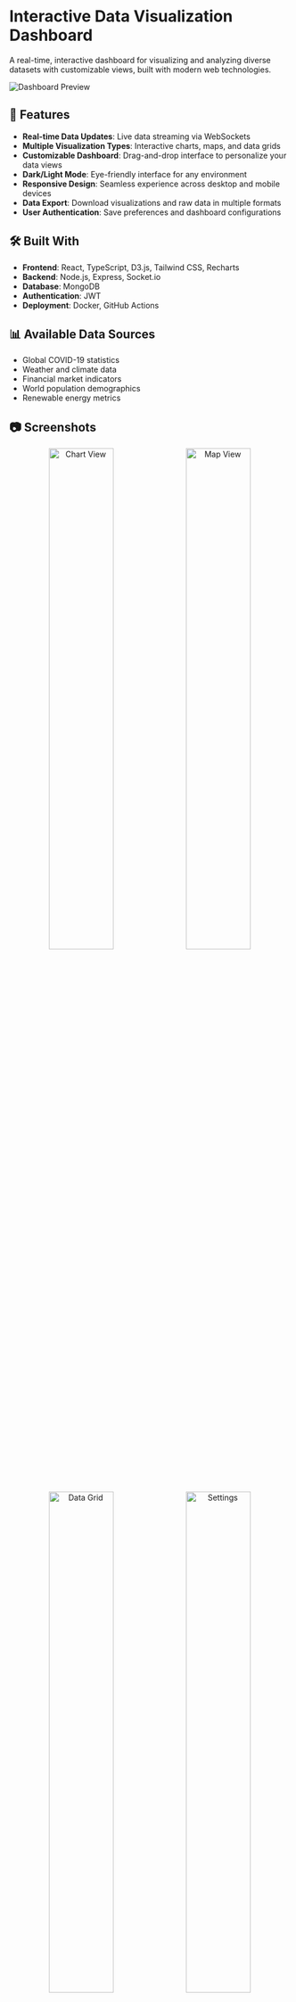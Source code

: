 # Interactive Data Visualization Dashboard

A real-time, interactive dashboard for visualizing and analyzing diverse datasets with customizable views, built with modern web technologies.

![Dashboard Preview](https://via.placeholder.com/800x450?text=Dashboard+Preview+Coming+Soon)

## 🚀 Features

- **Real-time Data Updates**: Live data streaming via WebSockets
- **Multiple Visualization Types**: Interactive charts, maps, and data grids
- **Customizable Dashboard**: Drag-and-drop interface to personalize your data views
- **Dark/Light Mode**: Eye-friendly interface for any environment
- **Responsive Design**: Seamless experience across desktop and mobile devices
- **Data Export**: Download visualizations and raw data in multiple formats
- **User Authentication**: Save preferences and dashboard configurations

## 🛠️ Built With

- **Frontend**: React, TypeScript, D3.js, Tailwind CSS, Recharts
- **Backend**: Node.js, Express, Socket.io
- **Database**: MongoDB
- **Authentication**: JWT
- **Deployment**: Docker, GitHub Actions

## 📊 Available Data Sources

- Global COVID-19 statistics
- Weather and climate data
- Financial market indicators
- World population demographics
- Renewable energy metrics

## 📷 Screenshots

<div align="center">
  <img src="https://via.placeholder.com/400x225?text=Chart+View" alt="Chart View" width="48%"/>
  <img src="https://via.placeholder.com/400x225?text=Map+View" alt="Map View" width="48%"/>
</div>
<div align="center">
  <img src="https://via.placeholder.com/400x225?text=Data+Grid" alt="Data Grid" width="48%"/>
  <img src="https://via.placeholder.com/400x225?text=Settings" alt="Settings" width="48%"/>
</div>

## 🚦 Getting Started

### Prerequisites

- Node.js (v14 or higher)
- npm or yarn
- MongoDB

### Installation

1. Clone the repository
   ```bash
   git clone https://github.com/yourusername/interactive-data-dashboard.git
   cd interactive-data-dashboard
   ```

2. Install dependencies
   ```bash
   # Install frontend dependencies
   cd client
   npm install

   # Install backend dependencies
   cd ../server
   npm install
   ```

3. Set up environment variables
   ```bash
   # In the server directory
   cp .env.example .env
   # Edit .env with your configuration
   ```

4. Start the development servers
   ```bash
   # Start backend (from server directory)
   npm run dev

   # Start frontend (from client directory)
   npm start
   ```

5. Open your browser and navigate to `http://localhost:3000`

## 🏗️ Project Structure

```
interactive-data-dashboard/
├── client/                 # React frontend
│   ├── public/             # Static files
│   └── src/                # React source code
│       ├── components/     # Reusable UI components
│       ├── pages/          # Application pages
│       ├── services/       # API services
│       └── utils/          # Utility functions
├── server/                 # Node.js backend
│   ├── controllers/        # Request handlers
│   ├── models/             # Database models
│   ├── routes/             # API routes
│   └── services/           # Business logic
└── docs/                   # Documentation
```

## 📝 API Documentation

API documentation is available at `/api-docs` when running the server locally.

## 🤝 Contributing

Contributions are welcome! Please feel free to submit a Pull Request.

1. Fork the project
2. Create your feature branch (`git checkout -b feature/amazing-feature`)
3. Commit your changes (`git commit -m 'Add some amazing feature'`)
4. Push to the branch (`git push origin feature/amazing-feature`)
5. Open a Pull Request

## 📜 License

This project is licensed under the MIT License - see the LICENSE file for details.

## 📧 Contact

Your Name - [alvindandeebo@gmail.com](mailto:alvindandeebo@gmail.com)

Project Link: [https://github.com/dsalvin/interactive-data-dashboard](https://github.com/dsalvin/interactive-data-dashboard)
